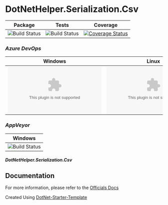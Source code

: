 # DotNetHelper.Serialization.Csv


| Package  | Tests | Coverage |
| :-----:  | :---: | :------: |
| ![Build Status][nuget-downloads]  | ![Build Status][tests]  | [![Coverage Status](https://coveralls.io/repos/github/TheMofaDe/DotNetHelper.Serialization.Csv/badge.svg)](https://coveralls.io/github/TheMofaDe/DotNetHelper.Serialization.Csv) |

### *Azure DevOps*
| Windows | Linux | MacOS |
| :-----: | :-----: | :---: | 
| ![Build Status][azure-windows]  | ![Build Status][azure-linux]  | ![Build Status][azure-macOS] 

### *AppVeyor*
| Windows |
| :-----: | 
| ![Build Status][appveyor-windows]


#####  DotNetHelper.Serialization.Csv


## Documentation
For more information, please refer to the [Officials Docs][2]

Created Using [DotNet-Starter-Template](http://themofade.github.io/DotNet-Starter-Template) 


<!-- Links. -->

[1]:  https://gist.github.com/davidfowl/ed7564297c61fe9ab814
[2]: http://themofade.github.io/DotNetHelper.Serialization.Csv

[Cake]: https://gist.github.com/davidfowl/ed7564297c61fe9ab814
[Azure DevOps]: https://gist.github.com/davidfowl/ed7564297c61fe9ab814
[AppVeyor]: https://gist.github.com/davidfowl/ed7564297c61fe9ab814
[GitVersion]: https://gitversion.readthedocs.io/en/latest/
[Nuget]: https://gist.github.com/davidfowl/ed7564297c61fe9ab814
[Chocolately]: https://gist.github.com/davidfowl/ed7564297c61fe9ab814
[WiX]: http://wixtoolset.org/
[DocFx]: https://dotnet.github.io/docfx/



<!-- BADGES. -->

[nuget-downloads]: https://img.shields.io/nuget/dt/DotNetHelper.Serialization.Csv.svg?style=flat-square
[tests]: https://img.shields.io/appveyor/tests/themofade/DotNetHelper.Serialization.Csv.svg?style=flat-square
[coverage-status]: https://dev.azure.com/Josephmcnealjr0013/DotNetHelper.Serialization.Csv/_apis/build/status/TheMofaDe.DotNetHelper.Serialization.Csv?branchName=master&jobName=Windows

[azure-windows]: https://dev.azure.com/Josephmcnealjr0013/DotNetHelper.Serialization.Csv/_apis/build/status/TheMofaDe.DotNetHelper.Serialization.Csv?branchName=master&jobName=Windows
[azure-linux]: https://dev.azure.com/Josephmcnealjr0013/DotNetHelper.Serialization.Csv/_apis/build/status/TheMofaDe.DotNetHelper.Serialization.Csv?branchName=master&jobName=Linux
[azure-macOS]: https://dev.azure.com/Josephmcnealjr0013/DotNetHelper.Serialization.Csv/_apis/build/status/TheMofaDe.DotNetHelper.Serialization.Csv?branchName=master&jobName=macOS

[appveyor-windows]: https://ci.appveyor.com/project/TheMofaDe/DotNetHelper.Serialization.Csv/branch/master
